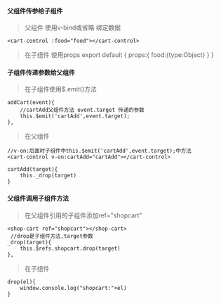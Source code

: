 #### 父组件传参给子组件
>父组件 使用v-bind或省略 绑定数据
```
<cart-control :food="food"></cart-control>
```
>在子组件 使用props
export default {
    props:{
        food:{type:Object}
    }
}

#### 子组件传递参数给父组件
>在子组件使用$.emit()方法
```
addCart(event){
    //cartAdd父组件方法 event.target 传递的参数
    this.$emit('cartAdd',event.target);
},
```
>在父组件
```
//v-on:后面时子组件中this.$emit('cartAdd',event.target);中方法
<cart-control v-on:cartAdd="cartAdd"></cart-control>

cartAdd(target){
    this._drop(target)
}

```
#### 父组件调用子组件方法
>在父组件引用的子组件添加ref="shopcart"
```
<shop-cart ref="shopcart"></shop-cart>
 //drop是子组件方法,target参数
_drop(target){
    this.$refs.shopcart.drop(target)
},
```
>在子组件
```
drop(el){
    window.console.log("shopcart:"+el)
}

```
